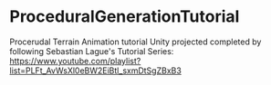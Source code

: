 # ProceduralGenerationTutorial
 
Procerudal Terrain Animation tutorial Unity projected completed by following Sebastian Lague's Tutorial Series: https://www.youtube.com/playlist?list=PLFt_AvWsXl0eBW2EiBtl_sxmDtSgZBxB3 
